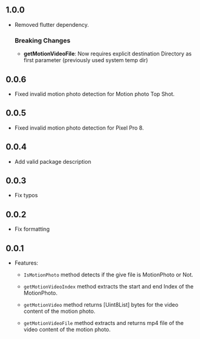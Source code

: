 ## 1.0.0
* Removed flutter dependency.

  ### Breaking Changes
    - **getMotionVideoFile**: Now requires explicit destination Directory as first parameter (previously used system temp dir)


## 0.0.6
* Fixed invalid motion photo detection for Motion photo Top Shot.

## 0.0.5
* Fixed invalid motion photo detection for Pixel Pro 8.

## 0.0.4
- Add valid package description

## 0.0.3
- Fix typos

## 0.0.2
- Fix formatting

## 0.0.1

* Features: 
    - `IsMotionPhoto` method detects if the give file is MotionPhoto or Not.

    - `getMotionVideoIndex` method extracts the start and end Index of the MotionPhoto.

    - `getMotionVideo` method returns [Uint8List] bytes for the video content of the motion photo.

    - `getMotionVideoFile` method extracts and returns mp4 file of the video content of the motion photo.

